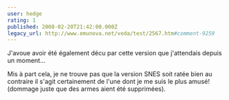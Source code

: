 ```yaml
---
user: hedge
rating: 1
published: 2008-02-20T21:42:00.000Z
legacy_url: http://www.emunova.net/veda/test/2567.htm#comment-9259
---
```

J'avoue avoir été également décu par cette version que j'attendais depuis un moment...

Mis à part cela, je ne trouve pas que la version SNES soit ratée bien au contraire il s'agit certainement de l'une dont je me suis le plus amusé! (dommage juste que des armes aient été supprimées).